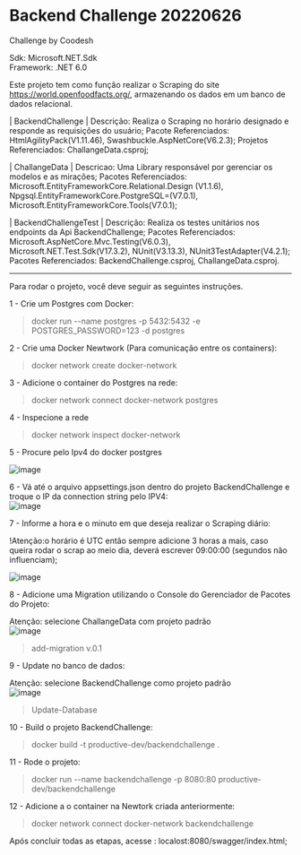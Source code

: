 # Backend Challenge 20220626
Challenge by Coodesh

Sdk: Microsoft.NET.Sdk                                                                                                                                                 
Framework: .NET 6.0

Este projeto tem como função realizar o Scraping do site https://world.openfoodfacts.org/, armazenando os dados em um banco de dados relacional.


| BackendChallenge | 
Descrição: Realiza o Scraping no horário designado e responde as requisições do usuário;
Pacote Referenciados: HtmlAgilityPack(V1.11.46), Swashbuckle.AspNetCore(V6.2.3);
Projetos Referenciados: ChallangeData.csproj;

| ChallangeData |
Descricao: Uma Library responsável por gerenciar os modelos e as mirações;
Pacotes Referenciados: Microsoft.EntityFrameworkCore.Relational.Design (V1.1.6), Npgsql.EntityFrameworkCore.PostgreSQL=(V7.0.1),
Microsoft.EntityFrameworkCore.Tools(V7.0.1);

| BackendChallengeTest |
Descrição: Realiza os testes unitários nos endpoints da Api BackendChallenge;
Pacotes Referenciados: Microsoft.AspNetCore.Mvc.Testing(V6.0.3), Microsoft.NET.Test.Sdk(V17.3.2), NUnit(V3.13.3), NUnit3TestAdapter(V4.2.1);
Pacotes Referenciados: BackendChallenge.csproj, ChallangeData.csproj.

-----------------------------------------------------------------------------------------------------------------------------------------------------------------------
Para rodar o projeto, você deve seguir as seguintes instruções.

1 - Crie um Postgres com Docker:
> docker run --name postgres -p 5432:5432 -e POSTGRES_PASSWORD=123 -d postgres

2 - Crie uma Docker Newtwork (Para comunicação entre os containers):
> docker network create docker-network

3 - Adicione o container do Postgres na rede:
> docker network connect docker-network postgres

4 - Inspecione a rede
> docker network inspect docker-network

5 - Procure pelo Ipv4 do docker postgres                                                                                                                               
                                                                                                                                                          
![image](https://user-images.githubusercontent.com/90391201/210358491-2fed7192-ec10-4323-a545-c75c38871b30.png)

6 - Vá até o arquivo appsettings.json dentro do projeto BackendChallenge e troque o IP da connection string pelo IPV4:                                                                                                                                                                                                               
![image](https://user-images.githubusercontent.com/90391201/210363201-a8d35ffa-d178-4abe-b267-0b14fe832156.png)

7 - Informe a hora e o minuto em que deseja realizar o Scraping diário:   

!Atenção:o horário é UTC então sempre adicione 3 horas a mais, caso queira rodar o scrap ao meio dia, deverá escrever 09:00:00 (segundos não influenciam);           
                                                                                                                                                              
![image](https://user-images.githubusercontent.com/90391201/210363293-2d68adb1-1ee7-4936-b958-ba60c9b656c3.png)

8 - Adicione uma Migration utilizando o Console do Gerenciador de Pacotes do Projeto:

Atenção: selecione ChallangeData com projeto padrão                                                                                                                   
                                                                                                                                                                 ![image](https://user-images.githubusercontent.com/90391201/210361264-e4158f92-dcdc-46a1-a108-f0f287c7e6a1.png)
> add-migration v.0.1

9 - Update no banco de dados:

Atenção: selecione BackendChallenge como projeto padrão                                                                                                                                                                                                                                                    
![image](https://user-images.githubusercontent.com/90391201/210361747-21c6453c-2b29-49d1-b6b5-7f42a9b79862.png)
> Update-Database

10 - Build o projeto BackendChallenge:
> docker build -t productive-dev/backendchallenge .

11 - Rode o projeto:
> docker run --name backendchallenge -p 8080:80  productive-dev/backendchallenge

12 - Adicione a o container na Newtork criada anteriormente:
> docker network connect docker-network backendchallenge

Após concluir todas as etapas, acesse : localost:8080/swagger/index.html;







